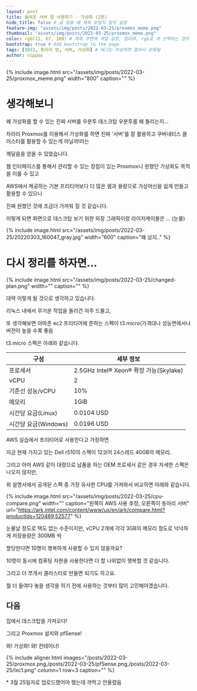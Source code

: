 ```yaml
---
layout: post
title: 들여온 서버 잘 사용하기 - 가상화 (2편)
hide_title: false # 글 읽을 때 제목 보일지 말지 설정
feature-img: "assets/img/posts/2022-03-25/proxmox_meme.png"
thumbnail: "assets/img/posts/2022-03-25/proxmox_meme.png"
color: rgb(12, 67, 109) # 제목 주변에 색깔 설정, 맘대루, rgb로 색 선택하는 경우 --> rgb(123, 123, 13)
bootstrap: true # Add bootstrap to the page
tags: [2022, 동아리 방, 서버, 가상화] # 태그는 작성하면 알아서 분류됨
author: ccppoo
---
```


{% include image.html src="/assets/img/posts/2022-03-25/proxmox_meme.png" width="800" caption="" %}

# 생각해보니

왜 가상화를 할 수 있는 진짜 서버를 우분투 데스크탑 우분투를 왜 돌리는지...

차라리 Proxmox를 이용해서 가상화를 하면 진짜 '서버'를 잘 활용하고 쿠버네티스 클러스터를 활용할 수 있는게 아닐까!라는

깨달음을 얻을 수 있었습니다.

웹 인터페이스를 통해서 관리할 수 있는 장점이 있는 Proxmox니 원했던 가상화도 목적을 이룰 수 있고

AWS에서 제공하는 기본 프리티어보다 더 많은 램과 용량으로 가상머신을 쉽게 만들고 활용할 수 있으니

진짜 원했던 것에 조금더 가까워 질 것 같습니다.

이렇게 되면 화면으로 데스크탑 보기 위한 외장 그래픽이랑 라이저케이블은 ... (눈물)

{% include image.html src="/assets/img/posts/2022-03-25/20220303_160047_gray.jpg" width="600" caption="왜 샀지.." %}

# 다시 정리를 하자면...

{% include image.html src="/assets/img/posts/2022-03-25/changed-plan.png" width="" caption="" %}

대략 이렇게 될 것으로 생각하고 있습니다.

리눅스 내에서 무거운 작업을 돌리건 아주 드물고,

또 생각해보면 아마존 ec2 프리티어에 준하는 스펙이 t3.micro(가격대나 성능면에서나 버전이 높을 수록 좋음

t3.micro 스펙은 아래와 같습니다.

| 구성                 | 세부 정보                              |
| -------------------- | -------------------------------------- |
| 프로세서             | 2.5GHz Intel® Xeon® 확장 가능(Skylake) |
| vCPU                 | 2                                      |
| 기준선 성능/vCPU     | 10%                                    |
| 메모리               | 1GiB                                   |
| 시간당 요금(Linux)   | 0.0104 USD                             |
| 시간당 요금(Windows) | 0.0196 USD                             |

AWS 실습에서 프리티어로 사용한다고 가정하면

지금 현재 가지고 있는 Dell r510의 스펙이 12코어 24스레드 40GB의 메모리.

그리고 아마 AWS 같이 대량으로 납품을 하는 OEM 프로세서 같은 경우 자세한 스펙은 나오지 않지만,

위 설명서에서 공개된 스펙 중 가장 유사한 CPU를 가져와서 비교하면 아래와 같습니다.

{% include image.html src="/assets/img/posts/2022-03-25/cpu-compare.png" width="" caption="왼쪽이 AWS 사용 추정, 오른쪽이 동아리 서버" url="https://ark.intel.com/content/www/us/en/ark/compare.html?productIds=120489,52577" %}

눈물날 정도로 택도 없는 수준이지만, vCPU 2개에 각각 3GB의 메모리 정도로 넉넉하게 저장용량은 300MB 씩

할당한다면 10명이 행복하게 사용할 수 있지 않을까요?

10명이 동시에 컴퓨팅 자원을 사용한다면 더 할 나위없이 행복할 것 같습니다.

그리고 더 쪼개서 클러스터로 만들면 되기도 하고요.

뭘 더 들여다 놓을 생각을 하기 전에 사용하는 것부터 많이 고민해야겠습니다.

## 다음

집에서 데스크탑을 가져오다!

그리고 Proxmox 설치와 pfSense!

와! 가상화! 와! 컨테이너!

{% include aligner.html images="/posts/2022-03-25/proxmox.png,/posts/2022-03-25/pfSense.png,/posts/2022-03-25/lxc1.png" column=1 row=3 caption="" %}

\* 3월 25일자로 업로드했어야 했는데 까먹고 안올렸음
